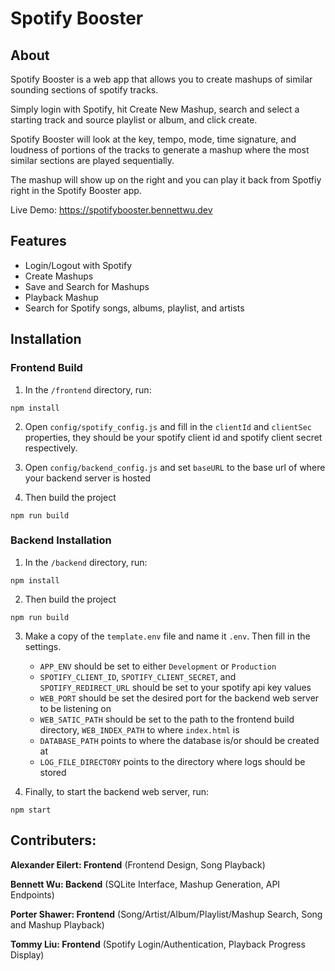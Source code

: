 # Spotify Booster

## About

Spotify Booster is a web app that allows you to create mashups of similar sounding sections of spotify tracks.

Simply login with Spotify, hit Create New Mashup, search and select a starting track and source playlist or album, and click create.

Spotify Booster will look at the key, tempo, mode, time signature, and loudness of portions of the tracks to generate a mashup where the most similar sections are played sequentially.

The mashup will show up on the right and you can play it back from Spotfiy right in the Spotify Booster app.

Live Demo: https://spotifybooster.bennettwu.dev

## Features

* Login/Logout with Spotify
* Create Mashups
* Save and Search for Mashups
* Playback Mashup
* Search for Spotify songs, albums, playlist, and artists

## Installation

### Frontend Build

1. In the `/frontend` directory, run:
```
npm install
```

2. Open `config/spotify_config.js` and fill in the `clientId` and `clientSec` properties, they should be your spotify client id and spotify client secret respectively.
  
3. Open `config/backend_config.js` and set `baseURL` to the base url of where your backend server is hosted

4. Then build the project
```
npm run build
```

### Backend Installation

1. In the `/backend` directory, run:
```
npm install
```

2. Then build the project

```
npm run build
```

3. Make a copy of the `template.env` file and name it `.env`. Then fill in the settings.

    * `APP_ENV` should be set to either `Development` or `Production`
    * `SPOTIFY_CLIENT_ID`, `SPOTIFY_CLIENT_SECRET`, and `SPOTIFY_REDIRECT_URL` should be set to your spotify api key values
    * `WEB_PORT` should be set the desired port for the backend web server to be listening on
    * `WEB_SATIC_PATH` should be set to the path to the frontend build directory, `WEB_INDEX_PATH` to where `index.html` is
    * `DATABASE_PATH` points to where the database is/or should be created at
    * `LOG_FILE_DIRECTORY` points to the directory where logs should be stored

4. Finally, to start the backend web server, run:
```
npm start
```

## Contributers:

**Alexander Eilert: Frontend** (Frontend Design, Song Playback)

**Bennett Wu: Backend** (SQLite Interface, Mashup Generation, API Endpoints)

**Porter Shawer: Frontend** (Song/Artist/Album/Playlist/Mashup Search, Song and Mashup Playback)

**Tommy Liu: Frontend** (Spotify Login/Authentication, Playback Progress Display)

